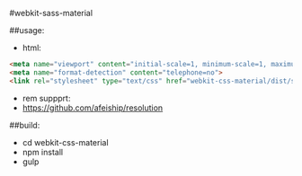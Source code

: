 #webkit-sass-material

##usage:
+ html:
```html
<meta name="viewport" content="initial-scale=1, minimum-scale=1, maximum-scale=1, user-scalable=no, width=device-width">
<meta name="format-detection" content="telephone=no">
<link rel="stylesheet" type="text/css" href="webkit-css-material/dist/style.css"/>
```
+ rem suppprt:
+ https://github.com/afeiship/resolution

##build:
+ cd webkit-css-material
+ npm install
+ gulp
